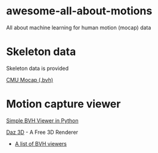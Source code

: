 # awesome-all-about-motions
All about machine learning for human motion (mocap) data


# Skeleton data
Skeleton data is provided 

[CMU Mocap (.bvh)](https://sites.google.com/a/cgspeed.com/cgspeed/motion-capture)



# Motion capture viewer

[Simple BVH Viewer in Python](https://github.com/duststorm/BVwHacker)

[Daz 3D](https://www.daz3d.com) - A Free 3D Renderer


- [A list of BVH viewers](http://www.cs.man.ac.uk/~toby/bvh/)
